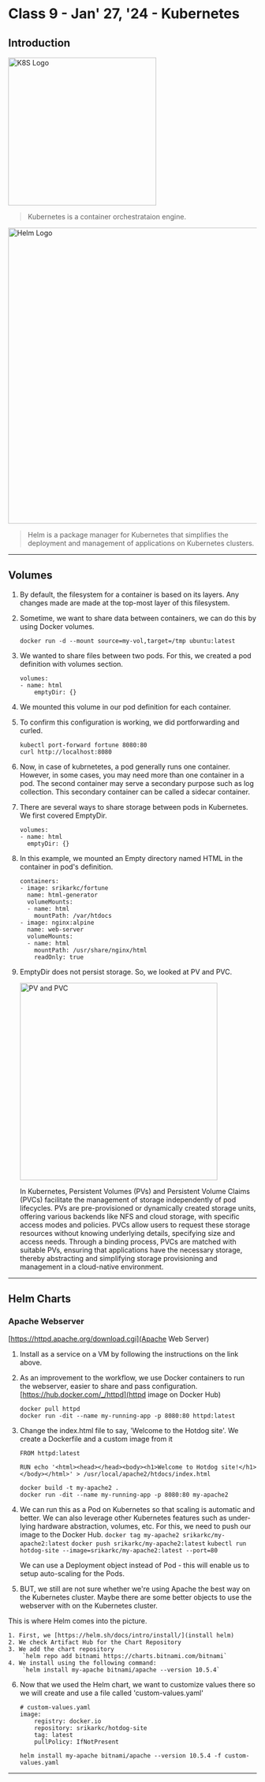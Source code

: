 # Class 9 - Jan' 27, '24 - Kubernetes

## Introduction
<img src="https://upload.wikimedia.org/wikipedia/commons/thumb/6/67/Kubernetes_logo.svg/2560px-Kubernetes_logo.svg.png" alt="K8S Logo" style="width:300px;"/>

> Kubernetes is a container orchestrataion engine. 

<img src="https://cdn.hashnode.com/res/hashnode/image/upload/v1671213280990/agVlGw_sl.png" alt="Helm Logo" style="width:600px;"/>

> Helm is a package manager for Kubernetes that simplifies the deployment and management of applications on Kubernetes clusters.
---

## Volumes

1. By default, the filesystem for a container is based on its layers. Any changes made are made at the top-most layer of this filesystem.

2. Sometime, we want to share data between containers, we can do this by using Docker volumes.

    `docker run -d --mount source=my-vol,target=/tmp ubuntu:latest`

3. We wanted to share files between two pods. For this, we created a pod definition with volumes section. 

    ```
    volumes:
    - name: html
        emptyDir: {}
    ```

4. We mounted this volume in our pod definition for each container. 

5. To confirm this configuration is working, we did portforwarding and curled. 

    ```
    kubectl port-forward fortune 8080:80
    curl http://localhost:8080
    ```

6. Now, in case of kubrnetetes, a pod generally runs one container. However, in some cases, you may need more than one container in a pod. The second container may serve a secondary purpose such as log collection. This secondary container can be called a sidecar container. 

7. There are several ways to share storage between pods in Kubernetes. We first covered EmptyDir. 

    ```
    volumes:
    - name: html
      emptyDir: {}
    ```
8. In this example, we mounted an Empty directory named HTML in the container in pod's definition.

    ```
    containers:
    - image: srikarkc/fortune
      name: html-generator
      volumeMounts:
      - name: html
        mountPath: /var/htdocs
    - image: nginx:alpine
      name: web-server
      volumeMounts:
      - name: html
        mountPath: /usr/share/nginx/html
        readOnly: true
    ```

9. EmptyDir does not persist storage. So, we looked at PV and PVC. 

    <img src="https://blog.mayadata.io/hubfs/Storageclass%20blog%20%281%29-1.png" alt="PV and PVC" style="width:400px;"/>

    In Kubernetes, Persistent Volumes (PVs) and Persistent Volume Claims (PVCs) facilitate the management of storage independently of pod lifecycles. PVs are pre-provisioned or dynamically created storage units, offering various backends like NFS and cloud storage, with specific access modes and policies. PVCs allow users to request these storage resources without knowing underlying details, specifying size and access needs. Through a binding process, PVCs are matched with suitable PVs, ensuring that applications have the necessary storage, thereby abstracting and simplifying storage provisioning and management in a cloud-native environment.

---

## Helm Charts

### Apache Webserver

[https://httpd.apache.org/download.cgi](Apache Web Server)

1. Install as a service on a VM by following the instructions on the link above.

2. As an improvement to the workflow, we use Docker containers to run the webserver, easier to share and pass configuration.
    [https://hub.docker.com/_/httpd](httpd image on Docker Hub)
    ```
    docker pull httpd
    docker run -dit --name my-running-app -p 8080:80 httpd:latest
    ```

3. Change the index.html file to say, 'Welcome to the Hotdog site'.
    We create a Dockerfile and a custom image from it
    ```
    FROM httpd:latest

    RUN echo '<html><head></head><body><h1>Welcome to Hotdog site!</h1></body></html>' > /usr/local/apache2/htdocs/index.html
    ```
    ```
    docker build -t my-apache2 .
    docker run -dit --name my-running-app -p 8080:80 my-apache2
    ```

4. We can run this as a Pod on Kubernetes so that scaling is automatic and better. We can also leverage other Kubernetes features such as under-lying hardware abstraction, volumes, etc.
    For this, we need to push our image to the Docker Hub.
    `docker tag my-apache2 srikarkc/my-apache2:latest`
    `docker push srikarkc/my-apache2:latest`
    `kubectl run hotdog-site --image=srikarkc/my-apache2:latest --port=80`

    We can use a Deployment object instead of Pod - this will enable us to setup auto-scaling for the Pods.

5. BUT, we still are not sure whether we're using Apache the best way on the Kubernetes cluster. Maybe there are some better objects to use the webserver with on the Kubernetes cluster.

This is where Helm comes into the picture.

    1. First, we [https://helm.sh/docs/intro/install/](install helm)
    2. We check Artifact Hub for the Chart Repository
    3. We add the chart repository
        `helm repo add bitnami https://charts.bitnami.com/bitnami`
    4. We install using the following command:
        `helm install my-apache bitnami/apache --version 10.5.4`

6. Now that we used the Helm chart, we want to customize values there so we will create and use a file called 'custom-values.yaml'
    ```
    # custom-values.yaml
    image:
        registry: docker.io
        repository: srikarkc/hotdog-site
        tag: latest
        pullPolicy: IfNotPresent
    ```
    `helm install my-apache bitnami/apache --version 10.5.4 -f custom-values.yaml`

---